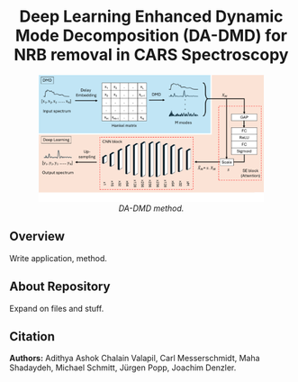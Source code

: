 <div align="center">

# **Deep Learning Enhanced Dynamic Mode Decomposition (DA-DMD) for NRB removal in CARS Spectroscopy**
</div>

<p align="center">
  <img src="image/method.pdf" width="400" alt="DA-DMD method">
  <br>
  <em>DA-DMD method.</em>
</p>

## Overview
Write application, method.

## About Repository
Expand on files and stuff.

## Citation
**Authors:** Adithya Ashok Chalain Valapil, Carl Messerschmidt, Maha Shadaydeh, Michael Schmitt, Jürgen Popp, Joachim Denzler.
